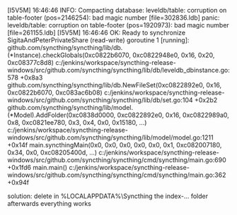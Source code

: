 [I5V5M] 16:46:46 INFO: Compacting database: leveldb/table: corruption on table-footer (pos=2146254): bad magic number [file=302836.ldb]
panic: leveldb/table: corruption on table-footer (pos=1920973): bad magic number [file=261155.ldb]
[I5V5M] 16:46:46 OK: Ready to synchronize SigitaAndPeterPrivateShare (read-write)
goroutine 1 [running]:
github.com/syncthing/syncthing/lib/db.(*Instance).checkGlobals(0xc0822b6070, 0xc0822948e0, 0x16, 0x20, 0xc08377c8d8)
	c:/jenkins/workspace/syncthing-release-windows/src/github.com/syncthing/syncthing/lib/db/leveldb_dbinstance.go:578 +0x8a3
github.com/syncthing/syncthing/lib/db.NewFileSet(0xc0822892e0, 0x16, 0xc0822b6070, 0xc083ac6b08)
	c:/jenkins/workspace/syncthing-release-windows/src/github.com/syncthing/syncthing/lib/db/set.go:104 +0x2b2
github.com/syncthing/syncthing/lib/model.(*Model).AddFolder(0xc0838d0000, 0xc0822892e0, 0x16, 0xc0822989a0, 0x8, 0xc0821ee780, 0x3, 0x4, 0x0, 0x15180, ...)
	c:/jenkins/workspace/syncthing-release-windows/src/github.com/syncthing/syncthing/lib/model/model.go:1211 +0x14f
main.syncthingMain(0x0, 0x0, 0x0, 0x0, 0x0, 0x1, 0xc082007180, 0x34, 0x0, 0xc08205400d, ...)
	c:/jenkins/workspace/syncthing-release-windows/src/github.com/syncthing/syncthing/cmd/syncthing/main.go:690 +0x1fd6
main.main()
	c:/jenkins/workspace/syncthing-release-windows/src/github.com/syncthing/syncthing/cmd/syncthing/main.go:362 +0x94f

solution: delete in %LOCALAPPDATA%\Syncthing the index-... folder afterwards everything works